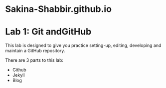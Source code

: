 # Sakina-Shabbir.github.io
<!DOCTYPE html>
<html>
  <head>
    <title>Web Programming</title>
  </head>
  <body>
    <h1>Lab 1: Git andGitHub</h1>
    <p>This lab is designed to give you practice setting-up, editing, developing and maintain a GitHub repository. </p>
    <p>There are 3 parts to this lab:</p>
    <ul>
      <li>Github</li>
      <li>Jekyll</li>
      <li>Blog</li>
    </ul>
  </body>
</html>



